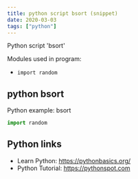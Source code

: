 ```yaml
---
title: python script bsort (snippet)
date: 2020-03-03
tags: ["python"]
---
```

Python script 'bsort'


Modules used in program: 
* `import random`

## python bsort

Python example: bsort

```python
import random

```

## Python links

- Learn Python: https://pythonbasics.org/
- Python Tutorial: https://pythonspot.com
